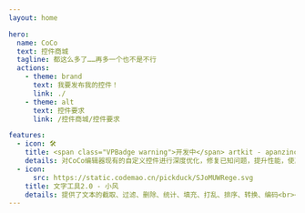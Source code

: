 ```yaml
---
layout: home

hero:
  name: CoCo
  text: 控件商城
  tagline: 都这么多了……再多一个也不是不行
  actions:
    - theme: brand
      text: 我要发布我的控件！
      link: ./
    - theme: alt
      text: 控件要求
      link: /控件商城/控件要求

features:
  - icon: 🛠️
    title: <span class="VPBadge warning">开发中</span> artkit - apanzinc
    details: 对CoCo编辑器现有的自定义控件进行深度优化，修复已知问题，提升性能，使其更稳定、更高效。同时，对控件的使用方式进行简化，降低学习成本，让小白也能快速掌握。<br><a class="dotn" href="https://www.yuque.com/apanzinc/artkit/">查看文档</a>
  - icon:
      src: https://static.codemao.cn/pickduck/SJoMUWRege.svg
    title: 文字工具2.0 - 小风
    details: 提供了文本的截取、过滤、删除、统计、填充、打乱、排序、转换、编码<br><a class="dotn" href="https://static.codemao.cn/pickduck/S1rmX7Rexg.js">下载</a>
---
```


<style>
.dotn{
    margin-top: 10px;
    font-optical-sizing: auto;
    color-scheme: dark;
    font-family: var(--vp-font-family-base);
    font-synthesis: style;
    text-rendering: optimizeLegibility;
    -webkit-font-smoothing: antialiased;
    overflow-wrap: break-word;
    box-sizing: border-box;
    touch-action: manipulation;
    text-decoration: inherit;
    --vp-code-copy-copied-text-content: '已复制';
    display: inline-block;
    border: 1px solid transparent;
    text-align: center;
    font-weight: 600;
    white-space: nowrap;
    transition: color 0.25s, border-color 0.25s, background-color 0.25s;
    border-radius: 20px;
    padding: 0 20px;
    line-height: 38px;
    font-size: 14px;
    border-color: var(--vp-button-alt-border);
    color: var(--vp-button-alt-text);
    background-color: var(--vp-button-alt-bg);
}
.dotn:hover{
    border-color: var(--vp-button-alt-hover-border);
    color: var(--vp-button-alt-hover-text);
    background-color: var(--vp-button-alt-hover-bg);
}
</style>